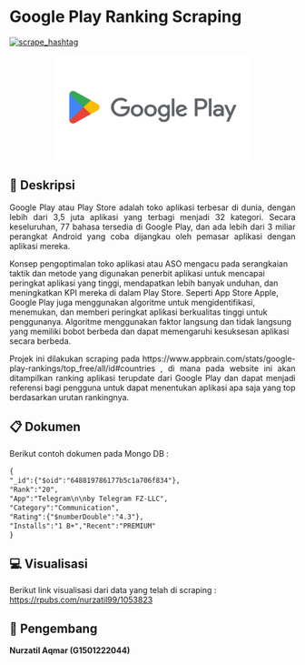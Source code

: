 # **Google Play Ranking Scraping**

[![scrape_hashtag](https://github.com/NurzatilAqmar99/Appbrain/actions/workflows/main.yml/badge.svg)](https://github.com/NurzatilAqmar99/Appbrain/blob/main/.github/workflows/main.yml)

<p align="center" width="100%">
    <img width="70%" src="https://raw.githubusercontent.com/NurzatilAqmar99/Appbrain/main/share_google_play_logo.png">
</p>


## :blue_book: **Deskripsi**
<p align="justify">
Google Play atau Play Store adalah toko aplikasi terbesar di dunia, dengan lebih dari 3,5 juta aplikasi yang terbagi menjadi 32 kategori. Secara keseluruhan, 77 bahasa tersedia di Google Play, dan ada lebih dari 3 miliar perangkat Android yang coba dijangkau oleh pemasar aplikasi dengan aplikasi mereka.

Konsep pengoptimalan toko aplikasi atau ASO mengacu pada serangkaian taktik dan metode yang digunakan penerbit aplikasi untuk mencapai peringkat aplikasi yang tinggi, mendapatkan lebih banyak unduhan, dan meningkatkan KPI mereka di dalam Play Store. Seperti App Store Apple, Google Play juga menggunakan algoritme untuk mengidentifikasi, menemukan, dan memberi peringkat aplikasi berkualitas tinggi untuk penggunanya. Algoritme menggunakan faktor langsung dan tidak langsung yang memiliki bobot berbeda dan dapat memengaruhi kesuksesan aplikasi secara berbeda.

</p>

<p align="justify">
Projek ini dilakukan scraping pada https://www.appbrain.com/stats/google-play-rankings/top_free/all/id#countries , di mana pada website ini akan ditampilkan ranking aplikasi terupdate dari Google Play dan dapat menjadi referensi bagi pengguna untuk dapat menentukan aplikasi apa saja yang top berdasarkan urutan rankingnya.
</p>

## :clipboard: **Dokumen**

Berikut contoh dokumen pada Mongo DB :

```
{
"_id":{"$oid":"648819786177b5c1a706f834"},
"Rank":"20",
"App":"Telegram\n\nby Telegram FZ-LLC",
"Category":"Communication",
"Rating":{"$numberDouble":"4.3"},
"Installs":"1 B+","Recent":"PREMIUM"
}
```

## :computer: **Visualisasi**

Berikut link visualisasi dari data yang telah di scraping :
https://rpubs.com/nurzatil99/1053823 

## :walking: **Pengembang**
**Nurzatil Aqmar (G1501222044)**
